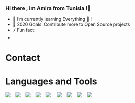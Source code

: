 ### Hi there , im Amira from Tunisia !👋


<!-- **amira-haouet/amira-haouet** is a ✨ _special_ ✨ repository because its `README.md` (this file) appears on your GitHub profile.-->


- 🌱 I’m currently learning Everything 🤣 !
- 🥅 2020 Goals: Contribute more to Open Source projects
- ⚡ Fun fact: 
-
# Contact


# Languages and Tools 

<div>
  <img src="https://img.icons8.com/color/48/000000/android-studio--v2.png"/>&nbsp; &nbsp;
<img src="https://img.icons8.com/color/48/000000/visual-studio-code-2019.png"/>&nbsp; &nbsp;
<img src="https://img.icons8.com/color/48/000000/java-coffee-cup-logo--v1.png"/>&nbsp; &nbsp;
<img src="https://img.icons8.com/external-prettycons-flat-prettycons/47/000000/external-file-file-types-prettycons-flat-prettycons-2.png"/>&nbsp; &nbsp;
  <img src="https://img.icons8.com/color/48/000000/flutter.png"/> &nbsp; &nbsp;
<img src="https://img.icons8.com/color/48/000000/dart.png"/>&nbsp; &nbsp;
<img src="https://img.icons8.com/color/48/000000/firebase.png"/>&nbsp; &nbsp;
<img src="https://img.icons8.com/nolan/48/json.png"/>&nbsp; &nbsp;
  <img src="https://img.icons8.com/color/48/000000/git.png"/>&nbsp; &nbsp;
</div>

[twitter]: https://twitter.com/codeSTACKr
[facebook]: https://youtube.com/codeSTACKr
[instagram]: https://instagram.com/codeSTACKr
[linkedin]: https://www.linkedin.com/in/amira-haouet/


